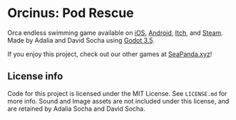 # Orcinus: Pod Rescue

Orca endless swimming game available on [iOS](https://apps.apple.com/us/app/orcinus-orca-pod-rescue/id6444785317), [Android](https://play.google.com/store/apps/details?id=com.david1socha.orcinus), [Itch](https://david1socha.itch.io/orcinus), and [Steam](https://store.steampowered.com/app/2723270/OrcinUS_Orca_Pod_Rescue/). Made by Adalia and David Socha using [Godot 3.5](https://godotengine.org/).


If you enjoy this project, check out our other games at [SeaPanda.xyz](https://seapanda.xyz/games)!

## License info 

Code for this project is licensed under the MIT License. See `LICENSE.md` for more info.
Sound and Image assets are not included under this license, and are retained by Adalia Socha and David Socha.